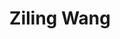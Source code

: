 ---
layout: page
title: Ziling Wang
description: 
img: #assets/img/bio-photo.jpg
redirect:
year: 2020
category: PhD Candidate
---